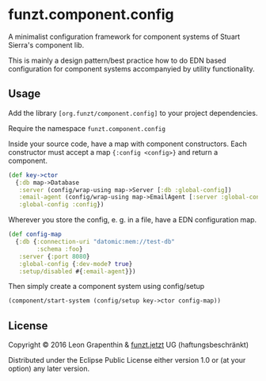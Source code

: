 # funzt.component.config

A minimalist configuration framework for component systems of Stuart
Sierra's component lib.

This is mainly a design pattern/best practice how to do EDN based
configuration for component systems accompanyied by utility
functionality.

## Usage

Add the library `[org.funzt/component.config]` to your project
dependencies.

Require the namespace `funzt.component.config`

Inside your source code, have a map with component constructors.  Each
constructor must accept a map `{:config <config>}` and return a
component.

```clj
(def key->ctor
  {:db map->Database
   :server (config/wrap-using map->Server [:db :global-config])
   :email-agent (config/wrap-using map->EmailAgent [:server :global-config])
   :global-config :config})
```

Wherever you store the config, e. g. in a file, have a EDN
configuration map.

```clj
(def config-map
  {:db {:connection-uri "datomic:mem://test-db"
        :schema :foo}
   :server {:port 8080}
   :global-config {:dev-mode? true}
   :setup/disabled #{:email-agent}})
```

Then simply create a component system using config/setup

```clj
(component/start-system (config/setup key->ctor config-map))
```

## License

Copyright © 2016 Leon Grapenthin & [funzt.jetzt](http://funzt.jetzt)
UG (haftungsbeschränkt)

Distributed under the Eclipse Public License either version 1.0 or (at
your option) any later version.
